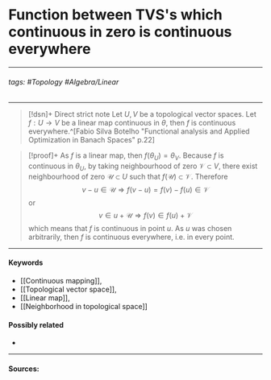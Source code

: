 # Function between TVS's which continuous in zero is continuous everywhere
***
###### tags: #Topology #Algebra/Linear 
***
>[!dsn]+ Direct strict note
>Let $U,V$ be a topological vector spaces. Let $f:U\to V$ be a linear map continuous in $\theta$, then $f$ is continuous everywhere.^[Fabio Silva Botelho "Functional analysis and Applied Optimization in Banach Spaces" p.22]

>[!proof]+
>As $f$ is a linear map, then $f(\theta_{U})=\theta_{V}$. Because $f$ is continuous in $\theta_{U}$, by taking neighbourhood of zero $\mathcal{V}\subset V$,  there exist neighbourhood of zero $\mathcal{U}\subset U$ such that $f(\mathcal{U})\subset\mathcal{V}$.
>Therefore
>$$v-u\in\mathcal{U}\Rightarrow f(v-u)=f(v)-f(u)\in\mathcal{V}$$
>or 
>$$v\in u+\mathcal{U}\Rightarrow f(v)\in f(u)+\mathcal{V}$$
>which means that $f$ is continuous in point $u$. As $u$ was chosen arbitrarily, then $f$ is continuous everywhere, i.e. in every point.

***
#### Keywords
- [[Continuous mapping]],
- [[Topological vector space]],
- [[Linear map]],
- [[Neighborhood in topological space]]
#### Possibly related
- 
***
#### Sources: